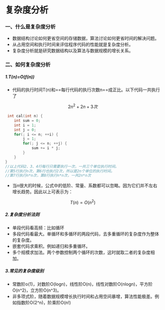 # 复杂度分析

### 一、什么是复杂度分析

* 数据结构讨论如何更省空间的存储数据，算法讨论如何更省时间的解决问题。
* 从占用空间和执行时间来评估程序代码的性能就是复杂度分析。
* 复杂度分析就是研究数据结构以及算法与数据规模的增长关系。

### 二、如何复杂度分析

##### 1.T(n)=O(f(n))

* 代码的执行时间T(n)和==每行代码的执行次数n==成正比。以下代码一共执行了

$$
2n^2+2n+3 次
$$

```c
 int cal(int n) {
    int sum = 0;
    int i = 1;
    int j = 0;
    for(; i <= n; ++i) {
        j = 1;
        for(; j <= n; ++j) {
            sum += i * j;
        }
    }
}
//以上代码2、3、4行每行只需要执行一次，一共三个单位执行时间。
//第5行执行n次，第6行也执行2次，所以是2n个单位的执行时间。
//第7行执行n*n次，第8行执行n*n次，一共2n*n次
```

* 当n很大的时候，公式中的低阶、常量、系数都可以忽略。因为它们并不左右增长趋势。因此以上可表示为：

$$
T(n)=O(n^2)
$$

##### 2.复杂度分析法则

* 单段代码看高频：比如循环
* 多段代码看最大。单循环和多循环的两段代码，去多重循环的复杂度作为整体的复杂度。
* 嵌套代码求乘积。例如递归和多重循环。
* 多个规模求加法。两个参数控制两个循环的次数，这时就取二者的复杂度相加。

##### 3.常见的复杂度级别

* 常数阶o(1)，对数阶O(logn)，线性阶O(n)，线性对数阶O(nlogn)，平方阶O(n^2)，立方阶O(n^3)。
* 非多项式阶，随着数据规模增长执行时间和占用空间暴增，算法性能极差。例如指数阶O(2^n)，阶乘阶O(n!)